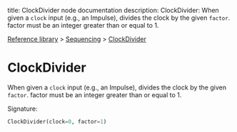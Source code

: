 title: ClockDivider node documentation
description: ClockDivider: When given a `clock` input (e.g., an Impulse), divides the clock by the given `factor`. factor must be an integer greater than or equal to 1.

[Reference library](../../index.md) > [Sequencing](../index.md) > [ClockDivider](index.md)

# ClockDivider

When given a `clock` input (e.g., an Impulse), divides the clock by the given `factor`. factor must be an integer greater than or equal to 1.

Signature:
```python
ClockDivider(clock=0, factor=1)
```
